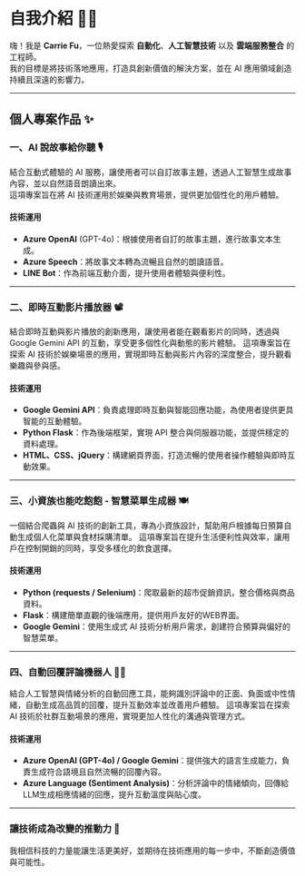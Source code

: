 # 自我介紹 👩‍💻  
嗨！我是 **Carrie Fu**，一位熱愛探索 **自動化**、**人工智慧技術** 以及 **雲端服務整合** 的工程師。  
我的目標是將技術落地應用，打造具創新價值的解決方案，並在 AI 應用領域創造持續且深遠的影響力。

---

## 個人專案作品 ✨  

### **一、AI 說故事給你聽** 🎙️  
結合互動式體驗的 AI 服務，讓使用者可以自訂故事主題，透過人工智慧生成故事內容，並以自然語音朗讀出來。  
這項專案旨在將 AI 技術運用於娛樂與教育場景，提供更加個性化的用戶體驗。  

#### **技術運用**  
- **Azure OpenAI** (GPT-4o)：根據使用者自訂的故事主題，進行故事文本生成。  
- **Azure Speech**：將故事文本轉為流暢且自然的朗讀語音。  
- **LINE Bot**：作為前端互動介面，提升使用者體驗與便利性。

<hr>

### **二、即時互動影片播放器** 📽️
結合即時互動與影片播放的創新應用，讓使用者能在觀看影片的同時，透過與 Google Gemini API 的互動，享受更多個性化與動態的影片體驗。
這項專案旨在探索 AI 技術於娛樂場景的應用，實現即時互動與影片內容的深度整合，提升觀看樂趣與參與感。

#### **技術運用**
- **Google Gemini API**：負責處理即時互動與智能回應功能，為使用者提供更具智能的互動體驗。
- **Python Flask**：作為後端框架，實現 API 整合與伺服器功能，並提供穩定的資料處理。
- **HTML、CSS、jQuery**：構建網頁界面，打造流暢的使用者操作體驗與即時互動效果。

<hr>

### **三、小資族也能吃飽飽 - 智慧菜單生成器** 🍽️

一個結合爬蟲與 AI 技術的創新工具，專為小資族設計，幫助用戶根據每日預算自動生成個人化菜單與食材採購清單。
這項專案旨在提升生活便利性與效率，讓用戶在控制開銷的同時，享受多樣化的飲食選擇。 

#### **技術運用**
- **Python (requests / Selenium)**：爬取最新的超市促銷資訊，整合價格與商品資料。  
- **Flask**：構建簡單直觀的後端應用，提供用戶友好的WEB界面。
- **Google Gemini**：使用生成式 AI 技術分析用戶需求，創建符合預算與偏好的智慧菜單。

<hr>

### **四、自動回覆評論機器人** 🤖💬

結合人工智慧與情緒分析的自動回應工具，能夠識別評論中的正面、負面或中性情緒，自動生成高品質的回覆，提升互動效率並改善用戶體驗。 
這項專案旨在探索 AI 技術於社群互動場景的應用，實現更加人性化的溝通與管理方式。 

#### **技術運用** 
- **Azure OpenAI (GPT-4o) / Google Gemini**：提供強大的語言生成能力，負責生成符合語境且自然流暢的回覆內容。 
- **Azure Language (Sentiment Analysis)**：分析評論中的情緒傾向，回傳給LLM生成相應情緒的回應，提升互動溫度與貼心度。 

---

### 讓技術成為改變的推動力 🌱
我相信科技的力量能讓生活更美好，並期待在技術應用的每一步中，不斷創造價值與可能性。  
